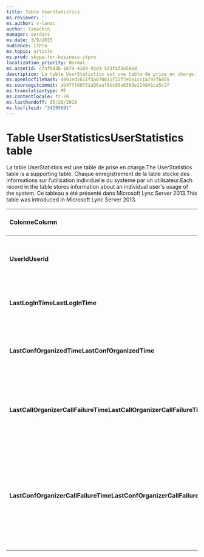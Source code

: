```yaml
---
title: Table UserStatistics
ms.reviewer: ''
ms.author: v-lanac
author: lanachin
manager: serdars
ms.date: 3/9/2015
audience: ITPro
ms.topic: article
ms.prod: skype-for-business-itpro
localization_priority: Normal
ms.assetid: cfaf803b-1679-4169-92d3-533fad3e56ed
description: La table UserStatistics est une table de prise en charge. Chaque enregistrement de la table stocke des informations sur l’utilisation individuelle du système par un utilisateur. Ce tableau a été présenté dans Microsoft Lync Server 2013.
ms.openlocfilehash: 4801ed2611f3a078811f22f7e5a1cc1a797f6805
ms.sourcegitcommit: ab47ff88f51a96aaf8bc99a6303e114d41ca5c2f
ms.translationtype: MT
ms.contentlocale: fr-FR
ms.lasthandoff: 05/20/2019
ms.locfileid: "34295691"
---
```

# <a name="userstatistics-table"></a><span data-ttu-id="fbf7c-105">Table UserStatistics</span><span class="sxs-lookup"><span data-stu-id="fbf7c-105">UserStatistics table</span></span>
 
<span data-ttu-id="fbf7c-106">La table UserStatistics est une table de prise en charge.</span><span class="sxs-lookup"><span data-stu-id="fbf7c-106">The UserStatistics table is a supporting table.</span></span> <span data-ttu-id="fbf7c-107">Chaque enregistrement de la table stocke des informations sur l’utilisation individuelle du système par un utilisateur.</span><span class="sxs-lookup"><span data-stu-id="fbf7c-107">Each record in the table stores information about an individual user's usage of the system.</span></span> <span data-ttu-id="fbf7c-108">Ce tableau a été présenté dans Microsoft Lync Server 2013.</span><span class="sxs-lookup"><span data-stu-id="fbf7c-108">This table was introduced in Microsoft Lync Server 2013.</span></span>
  
|<span data-ttu-id="fbf7c-109">**Colonne**</span><span class="sxs-lookup"><span data-stu-id="fbf7c-109">**Column**</span></span>|<span data-ttu-id="fbf7c-110">**Type de données**</span><span class="sxs-lookup"><span data-stu-id="fbf7c-110">**Data Type**</span></span>|<span data-ttu-id="fbf7c-111">**Clé/Index**</span><span class="sxs-lookup"><span data-stu-id="fbf7c-111">**Key/Index**</span></span>|<span data-ttu-id="fbf7c-112">**Détails**</span><span class="sxs-lookup"><span data-stu-id="fbf7c-112">**Details**</span></span>|
|:-----|:-----|:-----|:-----|
|<span data-ttu-id="fbf7c-113">**UserId**</span><span class="sxs-lookup"><span data-stu-id="fbf7c-113">**UserId**</span></span> <br/> |<span data-ttu-id="fbf7c-114">int</span><span class="sxs-lookup"><span data-stu-id="fbf7c-114">int</span></span>  <br/> |<span data-ttu-id="fbf7c-115">Principal</span><span class="sxs-lookup"><span data-stu-id="fbf7c-115">Primary</span></span>  <br/> |<span data-ttu-id="fbf7c-116">Numéro unique identifiant cet utilisateur.</span><span class="sxs-lookup"><span data-stu-id="fbf7c-116">Unique number identifying this user.</span></span>  <br/> |
|<span data-ttu-id="fbf7c-117">**LastLogInTime**</span><span class="sxs-lookup"><span data-stu-id="fbf7c-117">**LastLogInTime**</span></span> <br/> |<span data-ttu-id="fbf7c-118">DateHeure</span><span class="sxs-lookup"><span data-stu-id="fbf7c-118">datetime</span></span>  <br/> ||<span data-ttu-id="fbf7c-119">Dernière connexion de l’utilisateur.</span><span class="sxs-lookup"><span data-stu-id="fbf7c-119">Last time the user logged in.</span></span>  <br/> |
|<span data-ttu-id="fbf7c-120">**LastConfOrganizedTime**</span><span class="sxs-lookup"><span data-stu-id="fbf7c-120">**LastConfOrganizedTime**</span></span> <br/> |<span data-ttu-id="fbf7c-121">DateHeure</span><span class="sxs-lookup"><span data-stu-id="fbf7c-121">datetime</span></span>  <br/> ||<span data-ttu-id="fbf7c-122">Dernière organisation d’une conférence.</span><span class="sxs-lookup"><span data-stu-id="fbf7c-122">Last time the user organized a conference.</span></span>  <br/> |
|<span data-ttu-id="fbf7c-123">**LastCallOrganizerCallFailureTime**</span><span class="sxs-lookup"><span data-stu-id="fbf7c-123">**LastCallOrganizerCallFailureTime**</span></span> <br/> |<span data-ttu-id="fbf7c-124">DateHeure</span><span class="sxs-lookup"><span data-stu-id="fbf7c-124">datetime</span></span>  <br/> ||<span data-ttu-id="fbf7c-125">Dernière fois que l’utilisateur a rencontré un échec de l’appel.</span><span class="sxs-lookup"><span data-stu-id="fbf7c-125">Last time the user experienced a call failure.</span></span>  <br/> |
|<span data-ttu-id="fbf7c-126">**LastConfOrganizerCallFailureTime**</span><span class="sxs-lookup"><span data-stu-id="fbf7c-126">**LastConfOrganizerCallFailureTime**</span></span> <br/> |<span data-ttu-id="fbf7c-127">DateHeure</span><span class="sxs-lookup"><span data-stu-id="fbf7c-127">datetime</span></span>  <br/> ||<span data-ttu-id="fbf7c-128">Dernière fois que l’utilisateur a rencontré un appel d’organisateur en tant qu’organisateur de la Conférence.</span><span class="sxs-lookup"><span data-stu-id="fbf7c-128">Last time the user experienced a call failure as a conference organizer.</span></span>  <br/> |
   

